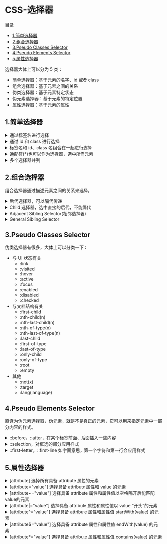 # CSS-选择器

目录
* [1.简单选择器](#1.简单选择器)
* [2.组合选择器](#2.组合选择器)
* [3.Pseudo Classes Selector](#3.Pseudo-Classes-Selector)
* [4.Pseudo Elements Selector](#4.Pseudo-Elements-Selector)
* [5.属性选择器](#5.属性选择器)

选择器大体上可以分为 5 类：
* 简单选择器：基于元素的名字、id 或者 class
* 组合选择器：基于元素之间的关系
* 伪类选择器：基于元素特定状态
* 伪元素选择器：基于元素的特定位置
* 属性选择器：基于元素的属性

## 1.简单选择器

<details>
<summary>通过标签名进行选择</summary>

```css
/* 将选中所有的 <p> 标签 */
p { ... }

/* 将选中所有的 <h1> 标签 */
h1 { ... }
```
</details>

<details>
<summary>通过 id 和 class 进行选择</summary>

```css
/* 选择某个标签的 id 为 myId 的标签，如：<p id="myId"> */
#myId { ... }

/* 选择标签的 class 为 myClass 的所有标签，如：<p class="myClass"> */
.myClass { ... }
```

</details>

<details>
<summary>标签名和 id、class 名组合在一起进行选择</summary>

```css
/* 选择 <p> 标签中 class 为 myClass 的元素 */
p.myClass { ... }

/* 这种似乎意义不大？ */
p#myId { ... }
```

</details>

<details>
<summary>通配符(*)也可以作为选择器，选中所有元素</summary>

```css
* { ... }
```

</details>

<details>
<summary>多个选择器并列</summary>

```css
h1, h2, p {
    text-align: center;
    color: red;
}
```

</details>

## 2.组合选择器

组合选择器通过描述元素之间的关系来选择。

<details>
<summary>后代选择器，可以隔代传递</summary>

```css
div p { ... }
```
```html
<div>
    <p>我会被选中</p>
</div>
<div>
    <section>
        <p>我也会</p>
    <section>
</div>
```

</details>

<details>
<summary>Child 选择器，选中直接的后代，不能隔代</summary>

```css
div > p { ... }
```
```html
<div>
    <p>我会被选中</p>
</div>
<div>
    <section>
        <p>我不会被选中了</p>
    <section>
</div>
```

</details>

<details>
<summary>Adjacent Sibling Selector(相邻选择器)</summary>

```css
div + p { ... } /* 跟在 div 后面的一个 p 会被选中 */
```
```html
<div></div>
<p>可以被选中</p>
<p>不能被选中</p>
```

</details>

<details>
<summary>General Sibling Selector</summary>

```css
div ~ p { ... } /* 所有跟在 div 后面的 p 都会被选中 */
```
```html
<div></div>
<p>可以被选中</p>
<a>不能被选中！</a>
<p>可以被选中</p>
```

</details>

## 3.Pseudo Classes Selector

伪类选择器有很多，大体上可以分类一下：

* 与 UI 状态有关
    * :link
    * :visited
    * :hover
    * :active
    * :focus
    * :enabled
    * :disabled
    * :checked
* 与文档结构有关
    * :first-child
    * :nth-child(n)
    * :nth-last-child(n)
    * :nth-of-type(n)
    * :nth-last-of-type(n)
    * :last-child
    * :first-of-type
    * :last-of-type
    * :only-child
    * :only-of-type
    * :root
    * :empty
* 其他
    * :not(x)
    * :target
    * :lang(language)

## 4.Pseudo Elements Selector

直译为伪元素选择器，伪元素，就是不是真正的元素，它可以用来指定元素中一部分内容的样式。

<details>
<summary>::before，::after，在某个标签前面、后面插入一些内容</summary>

```css
h1::after {
  content: url(smiley.gif);
}
```

```html
<h1>abc</h1>
```

效果如图

![xxx](../img/img_css_after_example.png)

</details>

<details>
<summary>::selection，对框选的部分应用样式</summary>

```css
p::selection {
    color: blue; /* 选中的文字变成蓝色 */
}
```

</details>

<details>
<summary>::first-letter，::first-line 如字面意思，第一个字符和第一行会应用样式</summary>

```css
p::first-letter {
    font-size: 200%;
    color: #8A2BE2;
}
```
```
<p>My name is Donald.</p>
```
![xxx](../img/img_css_first_letter.png)

</details>

## 5.属性选择器

<details>
<summary>[attribute] 选择所有具备 attribute 属性的元素</summary>

```css
[id] {
    font-size: 200%;
    color: #8A2BE2;
}
```
```
<p id="a">会被选中</p>
<p >不会被选中</p>
```

</details>

<details>
<summary>[attribute="value"] 选择具备 attribute 属性和 value 的元素</summary>

```css
[id="a"] {
    font-size: 200%;
    color: #8A2BE2;
}
```
```html
<p id="a">会被选中</p>
<p id="b">不会被选中</p>
```

</details>

<details>
<summary>[attribute~="value"] 选择具备 attribute 属性和属性值以空格隔开后能匹配value的元素</summary>

```css
[id~="a"] {
    font-size: 200%;
    color: #8A2BE2;
}
```
```html
<p id="a">会被选中</p>
<p id="b a">会被选中</p>
<p id="b-a">不会被选中</p>
```

</details>

<details>
<summary>[attribute|="value"] 选择具备 attribute 属性和属性值以 value “开头”的元素</summary>

value 必须是整个属性值的“一整块”，而不能是一部分，“一整块”的意思是，可以用`-`分隔。

```css
[id=|"a"] {
    font-size: 200%;
    color: #8A2BE2;
}
```
```html
<p id="a">会被选中</p>
<p id="ab">不会被选中</p>
<p id="a-b">会被选中</p>
```

</details>

<details>
<summary>[attribute^="value"] 选择具备 attribute 属性和属性值 startWith(value) 的元素</summary>

value 是真正的开头了，后面可以有任何东西，也可以没有。

```css
[id^="a"] {
    font-size: 200%;
    color: #8A2BE2;
}
```
```html
<p id="a">会被选中</p>
<p id="ab">会被选中</p>
<p id="a-b">会被选中</p>
```

</details>

<details>
<summary>[attribute$="value"] 选择具备 attribute 属性和属性值 endWith(value) 的元素</summary>

```css
[id$="a"] {
    font-size: 200%;
    color: #8A2BE2;
}
```
```html
<p id="a">会被选中</p>
<p id="ba">会被选中</p>
<p id="b-a">会被选中</p>
```

</details>

<details>
<summary>[attribute*="value"] 选择具备 attribute 属性和属性值 contains(value) 的元素</summary>

```css
[id*="a"] {
    font-size: 200%;
    color: #8A2BE2;
}
```
```html
<p id="a">会被选中</p>
<p id="ba">会被选中</p>
<p id="b-a">会被选中</p>
<p id="aba">会被选中</p>
```

</details>